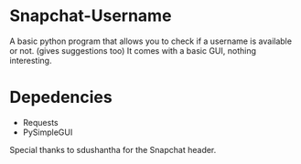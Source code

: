 # Snapchat-Username
A basic python program that allows you to check if a username is available or not. (gives suggestions too)
It comes with a basic GUI, nothing interesting.

# Depedencies
- Requests
- PySimpleGUI

Special thanks to sdushantha for the Snapchat header.
